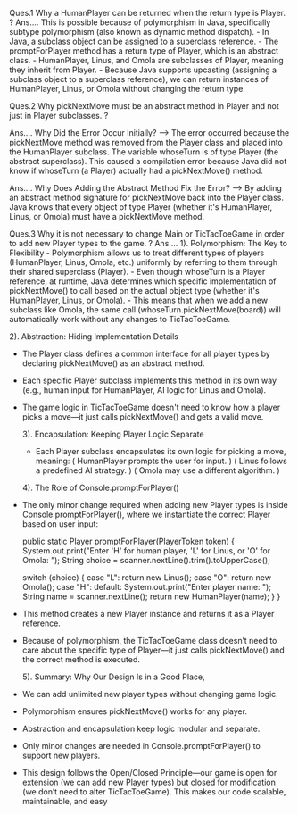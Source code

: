 Ques.1   Why a HumanPlayer can be returned when the return type is Player. ?
Ans....  This is possible because of polymorphism in Java, specifically subtype polymorphism (also known as dynamic method dispatch).
        - In Java, a subclass object can be assigned to a superclass reference.
        - The promptForPlayer method has a return type of Player, which is an abstract class.
        - HumanPlayer, Linus, and Omola are subclasses of Player, meaning they inherit from Player.
        - Because Java supports upcasting (assigning a subclass object to a superclass reference), we can return instances of HumanPlayer, Linus, or Omola without changing the return type.


Ques.2   Why pickNextMove must be an abstract method in Player and not just in Player subclasses. ?

Ans.... Why Did the Error Occur Initially?
  -->   The error occurred because the pickNextMove method was removed from the Player class and placed into the HumanPlayer subclass.
        The variable whoseTurn is of type Player (the abstract superclass).
        This caused a compilation error because Java did not know if whoseTurn (a Player) actually had a pickNextMove() method.

Ans.... Why Does Adding the Abstract Method Fix the Error?
   -->  By adding an abstract method signature for pickNextMove back into the Player class.
        Java knows that every object of type Player (whether it's HumanPlayer, Linus, or Omola) must have a pickNextMove method.


Ques.3   Why it is not necessary to change Main or TicTacToeGame in order to add new Player types to the game. ?
Ans....  1). Polymorphism: The Key to Flexibility
          -  Polymorphism allows us to treat different types of players (HumanPlayer, Linus, Omola, etc.) uniformly by referring to them through their shared superclass (Player).
          -  Even though whoseTurn is a Player reference, at runtime, Java determines which specific implementation of pickNextMove() to call based on the actual object type (whether it's HumanPlayer, Linus, or Omola).
          -  This means that when we add a new subclass like Omola, the same call (whoseTurn.pickNextMove(board)) will automatically work without any changes to TicTacToeGame.

   2). Abstraction: Hiding Implementation Details
 - The Player class defines a common interface for all player types by declaring pickNextMove() as an abstract method.
 - Each specific Player subclass implements this method in its own way (e.g., human input for HumanPlayer, AI logic for Linus and Omola).
 - The game logic in TicTacToeGame doesn't need to know how a player picks a move—it just calls pickNextMove() and gets a valid move.

    3). Encapsulation: Keeping Player Logic Separate
      - Each Player subclass encapsulates its own logic for picking a move, meaning:
        ( HumanPlayer prompts the user for input. )
        ( Linus follows a predefined AI strategy. )
        ( Omola may use a different algorithm. )

    4). The Role of Console.promptForPlayer()
 - The only minor change required when adding new Player types is inside Console.promptForPlayer(), where we instantiate the correct Player based on user input:

   public static Player promptForPlayer(PlayerToken token) {
   System.out.print("Enter 'H' for human player, 'L' for Linus, or 'O' for Omola: ");
   String choice = scanner.nextLine().trim().toUpperCase();

   switch (choice) {
   case "L":
   return new Linus();
   case "O":
   return new Omola();
   case "H":
   default:
   System.out.print("Enter player name: ");
   String name = scanner.nextLine();
   return new HumanPlayer(name);
   }
   }

 - This method creates a new Player instance and returns it as a Player reference. 
 - Because of polymorphism, the TicTacToeGame class doesn’t need to care about the specific type of Player—it just calls pickNextMove() and the correct method is executed.



   5). Summary: Why Our Design Is in a Good Place,
     
  -  We can add unlimited new player types without changing game logic.
  -  Polymorphism ensures pickNextMove() works for any player.
  -  Abstraction and encapsulation keep logic modular and separate.
  -  Only minor changes are needed in Console.promptForPlayer() to support new players.

  -  This design follows the Open/Closed Principle—our game is open for extension (we can add new Player types) but closed for modification (we don’t need to alter TicTacToeGame). 
     This makes our code scalable, maintainable, and easy







       